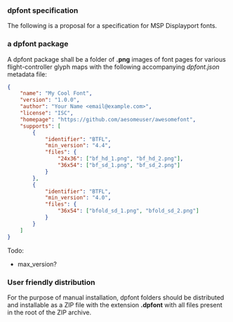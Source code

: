 ### dpfont specification

The following is a proposal for a specification for MSP Displayport fonts.

### a dpfont package

A dpfont package shall be a folder of **.png** images of font pages for various flight-controller glyph maps with the following accompanying *dpfont.json* metadata file:

```json
{
    "name": "My Cool Font",
    "version": "1.0.0",
    "author": "Your Name <email@example.com>",
    "license": "ISC",
    "homepage": "https://github.com/aesomeuser/awesomefont",
    "supports": [
        {
            "identifier": "BTFL",
            "min_version": "4.4",
            "files": {
                "24x36": ["bf_hd_1.png", "bf_hd_2.png"],
                "36x54": ["bf_sd_1.png", "bf_sd_2.png"]
            }
        },
        {
            "identifier": "BTFL",
            "min_version": "4.0",
            "files": {
                "36x54": ["bfold_sd_1.png", "bfold_sd_2.png"]
            }
        }
    ]
}
```

Todo:
 - max_version?

### User friendly distribution

For the purpose of manual installation, dpfont folders should be distributed and installable as a ZIP file with the extension **.dpfont** with all files present in the root of the ZIP archive.
